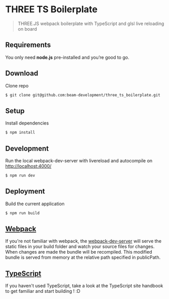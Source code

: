 # THREE TS Boilerplate

> THREE.JS webpack boilerplate with TypeScript and glsl live reloading on board

## Requirements
You only need <b>node.js</b> pre-installed and you’re good to go.

## Download
Clone repo 
```sh
$ git clone git@github.com:beam-development/three_ts_boilerplate.git
```

## Setup
Install dependencies
```sh
$ npm install
```

## Development
Run the local webpack-dev-server with livereload and autocompile on [http://localhost:4000/](http://localhost:4000/)
```sh
$ npm run dev
```

## Deployment
Build the current application
```sh
$ npm run build
```

## [Webpack](https://webpack.js.org/)
If you're not familiar with webpack, the [webpack-dev-server](https://webpack.js.org/configuration/dev-server/) will serve the static files in your build folder and watch your source files for changes.
When changes are made the bundle will be recompiled. This modified bundle is served from memory at the relative path specified in publicPath.

## [TypeScript](http://www.typescriptlang.org/)
If you haven't used TypeScript, take a look at the TypeScript site handbook to get familiar and start building ! :D

